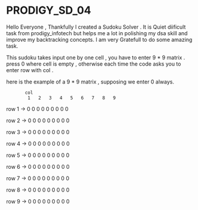 # PRODIGY_SD_04

Hello Everyone , Thankfully I created a Sudoku Solver . It is Quiet diificult task from prodigy_infotech but helps me a lot in polishing my dsa skill and improve my backtracking concepts. I am very Gratefull to do some amazing task.

This sudoku takes input one by one cell , you have to enter 9 * 9 matrix .
press 0 where cell is empty , otherwise each time the code asks you to enter row with col . 

here is the example of a 9 * 9 matrix , supposing we enter 0 always.

           col
            1   2   3   4   5   6   7   8   9
row 1 ->    0   0   0   0   0   0   0   0   0

row 2 ->    0   0   0   0   0   0   0   0   0

row 3 ->    0   0   0   0   0   0   0   0   0

row 4 ->    0   0   0   0   0   0   0   0   0

row 5 ->    0   0   0   0   0   0   0   0   0

row 6 ->    0   0   0   0   0   0   0   0   0

row 7 ->    0   0   0   0   0   0   0   0   0

row 8 ->    0   0   0   0   0   0   0   0   0

row 9 ->    0   0   0   0   0   0   0   0   0
